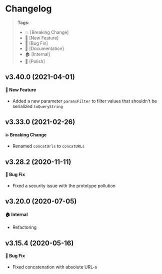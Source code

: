 Changelog
=========

> **Tags:**
> - :boom:       [Breaking Change]
> - :rocket:     [New Feature]
> - :bug:        [Bug Fix]
> - :memo:       [Documentation]
> - :house:      [Internal]
> - :nail_care:  [Polish]

## v3.40.0 (2021-04-01)

#### :rocket: New Feature

* Added a new parameter `paramsFilter` to filter values that shouldn't be serialized `toQueryString`

## v3.33.0 (2021-02-26)

#### :boom: Breaking Change

* Renamed `concatUrls` to `concatURLs`

## v3.28.2 (2020-11-11)

#### :bug: Bug Fix

* Fixed a security issue with the prototype pollution

## v3.20.0 (2020-07-05)

#### :house: Internal

* Refactoring

## v3.15.4 (2020-05-16)

#### :bug: Bug Fix

* Fixed concatenation with absolute URL-s
